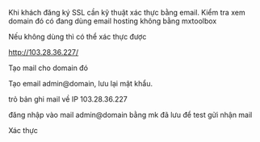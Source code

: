 Khi khách đăng ký SSL cần kỹ thuật xác thực bằng email. Kiểm tra xem domain đó có đang dùng email hosting không bằng mxtoolbox

Nếu không dùng thì có thể xác thực được

http://103.28.36.227/

Tạo mail cho domain đó

Tạo email admin@domain, lưu lại mật khẩu. 

trỏ bản ghi mail về IP 103.28.36.227

đăng nhập vào mail admin@domain bằng mk đã lưu để test gửi nhận mail

Xác thực
